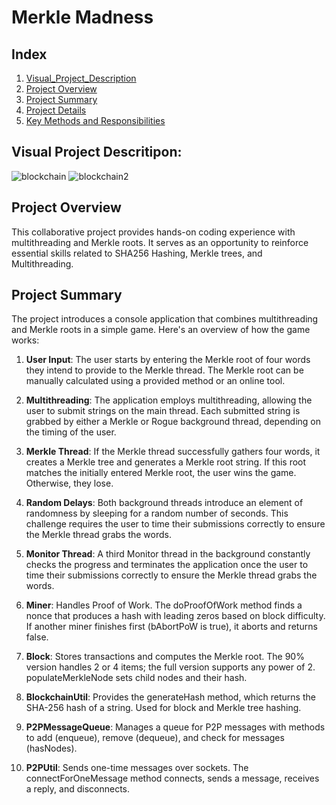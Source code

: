 # Merkle Madness

## Index
1. [Visual_Project_Description](#visual-project-descritipon)
1. [Project Overview](#project-overview)
2. [Project Summary](#project-summary)
3. [Project Details](#project-details)
4. [Key Methods and Responsibilities](#key-methods-and-responsibilities)

## Visual Project Descritipon:

![blockchain](https://github.com/NoahBakayou/MerkleConquestCS294/assets/100172278/69067d51-e6bf-457d-8ebf-99ce73337b4b)
![blockchain2](https://github.com/NoahBakayou/MerkleConquestCS294/assets/100172278/76f98085-ecc4-47de-bd29-321a93543524)

## Project Overview

This collaborative project provides hands-on coding experience with multithreading and Merkle roots. It serves as an opportunity to reinforce essential skills related to SHA256 Hashing, Merkle trees, and Multithreading.

## Project Summary

The project introduces a console application that combines multithreading and Merkle roots in a simple game. Here's an overview of how the game works:

1. **User Input**: The user starts by entering the Merkle root of four words they intend to provide to the Merkle thread. The Merkle root can be manually calculated using a provided method or an online tool.

2. **Multithreading**: The application employs multithreading, allowing the user to submit strings on the main thread. Each submitted string is grabbed by either a Merkle or Rogue background thread, depending on the timing of the user.

3. **Merkle Thread**: If the Merkle thread successfully gathers four words, it creates a Merkle tree and generates a Merkle root string. If this root matches the initially entered Merkle root, the user wins the game. Otherwise, they lose.

4. **Random Delays**: Both background threads introduce an element of randomness by sleeping for a random number of seconds. This challenge requires the user to time their submissions correctly to ensure the Merkle thread grabs the words.

5. **Monitor Thread**: A third Monitor thread in the background constantly checks the progress and terminates the application once the user to time their submissions correctly to ensure the Merkle thread grabs the words.
  
6. **Miner**:
Handles Proof of Work. The doProofOfWork method finds a nonce that produces a hash with leading zeros based on block difficulty. If another miner finishes first (bAbortPoW is true), it aborts and returns false.
7. **Block**:
Stores transactions and computes the Merkle root. The 90% version handles 2 or 4 items; the full version supports any power of 2. populateMerkleNode sets child nodes and their hash.
8. **BlockchainUtil**:
Provides the generateHash method, which returns the SHA-256 hash of a string. Used for block and Merkle tree hashing.
9. **P2PMessageQueue**:
Manages a queue for P2P messages with methods to add (enqueue), remove (dequeue), and check for messages (hasNodes).
10. **P2PUtil**:
Sends one-time messages over sockets. The connectForOneMessage method connects, sends a message, receives a reply, and disconnects.
